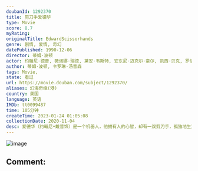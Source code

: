 ```yaml
---
doubanId: 1292370
title: 剪刀手爱德华
type: Movie
score: 8.7
myRating: 
originalTitle: EdwardScissorhands
genre: 剧情, 爱情, 奇幻
datePublished: 1990-12-06
director: 蒂姆·波顿
actor: 约翰尼·德普, 薇诺娜·瑞德, 黛安·韦斯特, 安东尼·迈克尔·豪尔, 凯西·贝克, 罗伯特·奥利维里, 康查塔·费雷尔, 卡罗琳·阿隆, 迪克·安东尼·威廉姆斯, 澳澜·琼斯, 文森特·普莱斯, 艾伦·阿金, 苏珊·布洛马特, 约翰·戴维森, 布莱恩·拉肯, undefined, undefined, undefined, 阿隆·鲁斯汀, 阿兰·弗吉, 史蒂文·布里尔, undefined, 马克·麦考利, 唐娜·派洛尼, undefined, undefined, undefined, 尼克·卡特, 布雷特·赖斯
author: 蒂姆·波顿, 卡罗琳·汤普森
tags: Movie, 
state: 看过
url: https://movie.douban.com/subject/1292370/
aliases: 幻海奇缘(港)
country: 美国
language: 英语
IMDb: tt0099487
time: 105分钟
createTime: 2023-01-24 01:05:08
collectionDate: 2020-11-04
desc: 爱德华（约翰尼•戴普饰）是一个机器人，他拥有人的心智，却有一双剪刀手，孤独地生活在古堡里，闯入古堡的化妆品推销员佩格把他带回家，让他走进了人类的世界。单纯的爱德华爱上了佩格的女儿金（薇诺娜•瑞德饰...
---
```


![image](p480956937.jpg)

Comment: 
---

